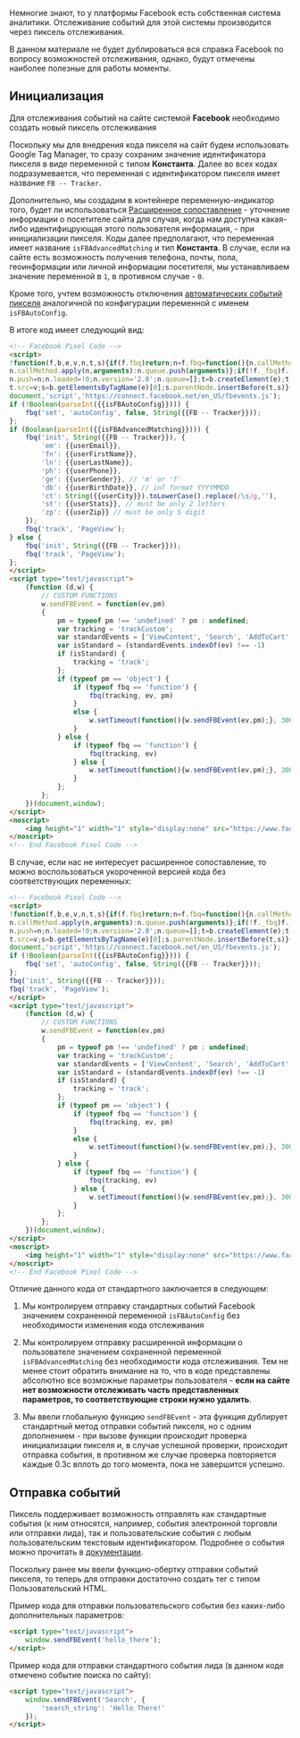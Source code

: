 Немногие знают, то у платформы Facebook есть собственная система аналитики. Отслеживание событий для этой системы производится через пиксель отслеживания. 

В данном материале не будет дублироваться вся справка Facebook по вопросу возможностей отслеживания, однако, будут отмечены наиболее полезные для работы моменты.


Инициализация
-------------


Для отслеживания событий на сайте системой **Facebook** необходимо создать новый пиксель отслеживания

Поскольку мы для внедрения кода пикселя на сайт будем использовать Google Tag Manager, то сразу сохраним значение идентификатора пикселя в виде переменной с типом **Константа**. Далее во всех кодах подразумевается, что переменная с идентификатором пикселя имеет название `FB -- Tracker`.

Дополнительно, мы создадим в контейнере переменную-индикатор того, будет ли использоваться [Расширенное сопоставление](https://developers.facebook.com/docs/facebook-pixel/pixel-with-ads/conversion-tracking#advanced_match) - уточнение информации о посетителе сайта для случая, когда нам доступна какая-либо идентифицрующая этого пользователя информация, - при инициализации пикселя. Коды далее предполагают, что переменная имеет название `isFBAdvancedMatching` и тип **Константа**. В случае, если на сайте есть возможность получения телефона, почты, пола, геоинформации или личной информации посетителя, мы устанавливаем значение переменной в `1`, в противном случае - `0`.

Кроме того, учтем возможность отключения [автоматических событий пикселя](https://developers.facebook.com/docs/facebook-pixel/api-reference#automatic-configuration) аналогичной по конфигурации переменной с именем `isFBAutoConfig`. 

В итоге код имеет следующий вид:

```html
<!-- Facebook Pixel Code -->
<script>
!function(f,b,e,v,n,t,s){if(f.fbq)return;n=f.fbq=function(){n.callMethod?
n.callMethod.apply(n,arguments):n.queue.push(arguments)};if(!f._fbq)f._fbq=n;
n.push=n;n.loaded=!0;n.version='2.0';n.queue=[];t=b.createElement(e);t.async=!0;
t.src=v;s=b.getElementsByTagName(e)[0];s.parentNode.insertBefore(t,s)}(window,
document,'script','https://connect.facebook.net/en_US/fbevents.js');
if (!Boolean(parseInt({{isFBAutoConfig}}))) {
	fbq('set', 'autoConfig', false, String({{FB -- Tracker}}));
};
if (Boolean(parseInt({{isFBAdvancedMatching}}))) {
	fbq('init', String({{FB -- Tracker}}), {
		'em': {{userEmail}},
		'fn': {{userFirstName}},
		'ln': {{userLastName}},
		'ph': {{userPhone}},
		'ge': {{userGender}}, // 'm' or 'f'
		'db': {{userBirthDate}}, // inf format YYYYMMDD
		'ct': String({{userCity}}).toLowerCase().replace(/\s/g,''),
		'st': {{userStats}}, // must be only 2 letters 
		'zp': {{userZip}} // must be only 5 digit
	});
	fbq('track', 'PageView');
} else {
	fbq('init', String({{FB -- Tracker}}));
	fbq('track', 'PageView');
};
</script>
<script type="text/javascript">
	(function (d,w) {
		// CUSTOM FUNCTIONS
		w.sendFBEvent = function(ev,pm)
		{
			pm = typeof pm !== 'undefined' ? pm : undefined;
			var tracking = 'trackCustom';
			var standardEvents = ['ViewContent', 'Search', 'AddToCart', 'AddToWishlist', 'InitiateCheckout', 'AddPaymentInfo', 'Purchase', 'Lead', 'CompleteRegistration'];
			var isStandard = (standardEvents.indexOf(ev) !== -1)
			if (isStandard) {
				tracking = 'track';
			};
			if (typeof pm == 'object') {
				if (typeof fbq == 'function') {
					fbq(tracking, ev, pm)
				}
				else {
					w.setTimeout(function(){w.sendFBEvent(ev,pm);}, 300);
				}
			} else {
				if (typeof fbq == 'function') {
					fbq(tracking, ev)
				} else {
					w.setTimeout(function(){w.sendFBEvent(ev,pm);}, 300);
				}
			};
		};
	})(document,window);
</script>
<noscript>
	<img height="1" width="1" style="display:none" src="https://www.facebook.com/tr?id={{FB -- Tracker}}&ev=PageView&noscript=1"/>
</noscript>
<!-- End Facebook Pixel Code -->
```

В случае, если нас не интересует расширенное сопоставление, то можно воспользоваться укороченной версией кода без соответствующих переменных:

```html
<!-- Facebook Pixel Code -->
<script>
!function(f,b,e,v,n,t,s){if(f.fbq)return;n=f.fbq=function(){n.callMethod?
n.callMethod.apply(n,arguments):n.queue.push(arguments)};if(!f._fbq)f._fbq=n;
n.push=n;n.loaded=!0;n.version='2.0';n.queue=[];t=b.createElement(e);t.async=!0;
t.src=v;s=b.getElementsByTagName(e)[0];s.parentNode.insertBefore(t,s)}(window,
document,'script','https://connect.facebook.net/en_US/fbevents.js');
if (!Boolean(parseInt({{isFBAutoConfig}}))) {
	fbq('set', 'autoConfig', false, String({{FB -- Tracker}}));
};
fbq('init', String({{FB -- Tracker}}));
fbq('track', 'PageView');
</script>
<script type="text/javascript">
	(function (d,w) {
		// CUSTOM FUNCTIONS
		w.sendFBEvent = function(ev,pm)
		{
			pm = typeof pm !== 'undefined' ? pm : undefined;
			var tracking = 'trackCustom';
			var standardEvents = ['ViewContent', 'Search', 'AddToCart', 'AddToWishlist', 'InitiateCheckout', 'AddPaymentInfo', 'Purchase', 'Lead', 'CompleteRegistration'];
			var isStandard = (standardEvents.indexOf(ev) !== -1)
			if (isStandard) {
				tracking = 'track';
			};
			if (typeof pm == 'object') {
				if (typeof fbq == 'function') {
					fbq(tracking, ev, pm)
				}
				else {
					w.setTimeout(function(){w.sendFBEvent(ev,pm);}, 300);
				}
			} else {
				if (typeof fbq == 'function') {
					fbq(tracking, ev)
				} else {
					w.setTimeout(function(){w.sendFBEvent(ev,pm);}, 300);
				}
			};
		};
	})(document,window);
</script>
<noscript>
	<img height="1" width="1" style="display:none" src="https://www.facebook.com/tr?id={{FB -- Tracker}}&ev=PageView&noscript=1"/>
</noscript>
<!-- End Facebook Pixel Code -->
```

Отличие данного кода от стандартного заключается в следующем:

1.  Мы контролируем отправку стандартных событий Facebook значением сохраненной переменной `isFBAutoConfig` без необходимости изменения кода отслеживания

2.  Мы контролируем отправку расширенной информации о пользователе значением сохраненной переменной `isFBAdvancedMatching` без необходимости кода отслеживания. Тем не менее стоит обратить внимание на то, что в коде представлены абсолютно все возможные параметры пользователя - **если на сайте нет возможности отслеживать часть представленных параметров, то соответствующие строки нужно удалить**.

3.  Мы ввели глобальную функцию `sendFBEvent` - эта функция дублирует стандартный метод отправки событий пикселя, но с одним дополнением - при вызове функции происходит проверка инициализации пикселя и, в случае успешной проверки, происходит отправка события, в противном же случае проверка повторяется каждые 0.3с вплоть до того момента, пока не завершится успешно.


Отправка событий
----------------

Пиксель поддерживает возможность отправлять как стандартные события (к ним относятся, например, события электронной торговли или отправки лида), так и пользовательские события с любым пользовательским текстовым идентификатором. Подробнее о события можно прочитать в [документации](https://developers.facebook.com/docs/facebook-pixel/api-reference#events).

Поскольку ранее мы ввели функцию-обертку отправки событий пикселя, то теперь для отправки достаточно создать тег с типом Пользовательский HTML.

Пример кода для отправки пользовательского события без каких-либо дополнительных параметров:

```html
<script type="text/javascript">
    window.sendFBEvent('hello_there');
</script>
```

Пример кода для отправки стандартного события лида (в данном коде отмечено событие поиска по сайту):

```html
<script type="text/javascript">
    window.sendFBEvent('Search', {
    	'search_string': 'Hello There!'
    });
</script>
```
